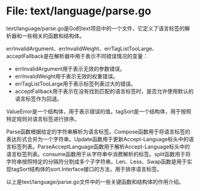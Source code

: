 # File: text/language/parse.go

text/language/parse.go是Go的text项目中的一个文件，它定义了语言标签的解析器和一些相关的函数和结构体。

errInvalidArgument、errInvalidWeight、errTagListTooLarge、acceptFallback是在解析器中用于表示不同错误情况的变量：
- errInvalidArgument用于表示无效的参数错误。
- errInvalidWeight用于表示无效的权重错误。
- errTagListTooLarge用于表示标签列表过大的错误。
- acceptFallback用于表示在没有找到匹配的语言标签时，是否允许使用默认的语言标签作为回退。

ValueError是一个结构体，用于表示错误的值。tagSort是一个结构体，用于按照特定规则对语言标签进行排序。

Parse函数根据给定的字符串解析为语言标签。Compose函数用于将语言标签的表达形式合并为一个字符串。Update函数用于更新Accept-Language标头中的语言标签列表。ParseAcceptLanguage函数用于解析Accept-Language标头中的语言标签列表。consume函数用于从字符串中消费解析的标签。split函数用于将字符串按照特定的分隔符分割成多个子字符串。Len、Less、Swap函数是用于实现tagSort结构体的sort.Interface接口的方法，用于排序语言标签。

以上是text/language/parse.go文件中的一些关键函数和结构体的作用介绍。

